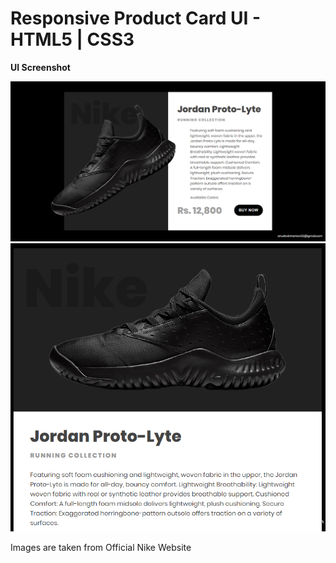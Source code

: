 # Responsive Product Card UI - HTML5 | CSS3 
  <strong> UI Screenshot </strong>
  <p>
    <img src="assets/img/jordan.png"/> </br>
    <img src="assets/img/tab_1.png" width=""/>
  <p>
  <p> Images are taken from Official Nike Website </p>
  
